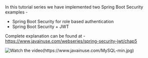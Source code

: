 In this tutorial series we have implemented two Spring Boot Security examples -
<ul type="disc">
<li>
Spring Boot Security for role based authentication</li><li>
Spring Boot Security + JWT</li>
</ul>

Complete explanation can be found at - https://www.javainuse.com/webseries/spring-security-jwt/chap5

 ![Watch the video(https://www.javainuse.com/MySQL-min.jpg)](https://youtu.be/TWfgnEyIK04)
